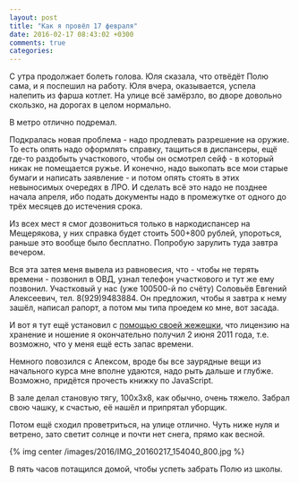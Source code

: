 ```yaml
---
layout: post
title: "Как я провёл 17 февраля"
date: 2016-02-17 08:43:02 +0300
comments: true
categories: 
---
```

С утра продолжает болеть голова. Юля сказала, что отвёдёт Полю сама, и я поспешил на работу. Юля вчера, оказывается, успела налепить из фарша котлет. На улице всё замёрзло, во дворе довольно скользко, на дорогах в целом нормально.

В метро отлично подремал. 

Подкралась новая проблема - надо продлевать разрешение на оружие. То есть опять надо оформлять справку, тащиться в диспансеры, ещё где-то раздобыть участкового, чтобы он осмотрел сейф - в который никак не помещается ружье. И конечно, надо выкопать все мои старые бумаги и написать заявление - и потом опять стоять в этих невыносимых очередях в ЛРО. И сделать всё это надо не позднее начала апреля, ибо подать документы надо в промежутке от одного до трёх месяцев до истечения срока.

Из всех мест я смог дозвониться только в наркодиспансер на Мещерякова, у них справка будет стоить 500+800 рублей, упороться, раньше это вообще было бесплатно. Попробую зарулить туда завтра вечером. 

Вся эта затея меня вывела из равновесия, что - чтобы не терять времени - позвонил в ОВД, узнал телефон участкового и тут же ему позвонил. Участковый у нас (уже 100500-й по счёту) Соловьёв Евгений Алексеевич, тел. 8(929)9483884. Он предложил, чтобы я завтра к нему зашёл, написал рапорт, а потом мы типа проедем ко мне, вот засада.

И вот я тут ещё установил с [помощью своей жежешки](http://maximkoo.livejournal.com/161172.html), что лицензию на хранение и ношение я окончательно получил 2 июня 2011 года, т.е. возможно, что у меня ещё есть запас времени.

Немного повозился с Апексом, вроде бы все заурядные вещи из начального курса мне вполне удаются, надо рыть дальше и глубже. Возможно, придётся прочесть книжку по JavaScript.

В зале делал становую тягу, 100х3х8, как обычно, очень тяжело. Забрал свою чашку, к счастью, её нашёл и припрятал уборщик.

Потом ещё сходил проветриться, на улице отлично. Чуть ниже нуля и ветрено, зато светит солнце и почти нет снега, прямо как весной.

{% img center /images/2016/IMG_20160217_154040_800.jpg %}

В пять часов потащился домой, чтобы успеть забрать Полю из школы.